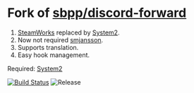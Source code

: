 # Fork of [sbpp/discord-forward](https://github.com/sbpp/discord-forward)

1. [SteamWorks](https://github.com/KyleSanderson/SteamWorks) replaced by [System2](https://github.com/dordnung/System2).
2. Now not required [smjansson](https://github.com/thraaawn/SMJansson).
3. Supports translation.
4. Easy hook management.

Required: [System2](https://github.com/dordnung/System2)

[![Build Status](https://travis-ci.com/TheByKotik/sbpp_discord.svg?branch=master)](https://travis-ci.org/TheByKotik/sbpp_discord)
![Release](https://img.shields.io/github/release/TheByKotik/sbpp_discord.svg)
